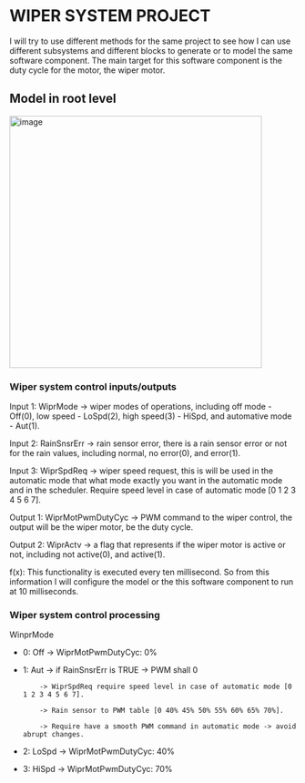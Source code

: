 # WIPER SYSTEM PROJECT
I will try to use different methods for the same project to see how I can use different subsystems and different blocks to generate or to model the same software component. The main target for this software component is the duty cycle for the motor, the wiper motor.

## Model in root level

<img width="443" alt="image" src="https://github.com/user-attachments/assets/dad30621-4aea-45cc-87ca-b9c5f57f7c90">

### Wiper system control inputs/outputs

Input 1: WiprMode -> wiper modes of operations, including off mode - Off(0), low speed - LoSpd(2), high speed(3) - HiSpd, and automative mode - Aut(1).

Input 2: RainSnsrErr -> rain sensor error, there is a rain sensor error or not for the rain values, including normal, no error(0), and error(1).

Input 3: WiprSpdReq -> wiper speed request, this is will be used in the automatic mode that what mode exactly you want in the automatic mode and in the scheduler. Require speed level in case of automatic mode [0 1 2 3 4 5 6 7].

Output 1: WiprMotPwmDutyCyc -> PWM command to the wiper control, the output will be the wiper motor, be the duty cycle.

Output 2: WiprActv -> a flag that represents if the wiper motor is active or not, including not active(0), and active(1).

f(x): This functionality is executed every ten millisecond. So from this information I will configure the model or the this software component to run at 10 milliseconds.

### Wiper system control processing

WinprMode 
- 0: Off -> WiprMotPwmDutyCyc: 0%

- 1: Aut -> if RainSnsrErr is TRUE -> PWM shall 0
          
          -> WiprSpdReq require speed level in case of automatic mode [0 1 2 3 4 5 6 7].
                    
          -> Rain sensor to PWM table [0 40% 45% 50% 55% 60% 65% 70%].
                    
          -> Require have a smooth PWM command in automatic mode -> avoid abrupt changes.
                    
- 2: LoSpd -> WiprMotPwmDutyCyc: 40%
          
- 3: HiSpd -> WiprMotPwmDutyCyc: 70%
